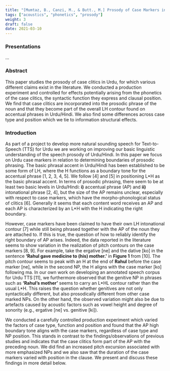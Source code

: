 ```yaml
---
title: "[Mumtaz, B., Canzi, M., & Butt., M.] Prosody of Case Markers in Urdu"
tags: ["acoustics", "phonetics", "prosody"]
weight: 3
draft: false
date: 2021-03-10
---
```


### Presentations

...

### Abstract 

This paper studies the prosody of case clitics in Urdu, for which various different claims exist in the literature. We conducted a production experiment and controlled for effects potentially arising from the phonetics of the case clitics, the syntactic function they express and clausal position.  We find that case clitics are incorporated into the prosodic phrase of the noun and that they become part of the overall LH contour found on accentual phrases in Urdu/Hindi. We also find some differences across case type and position which we tie to information structural effects.

### Introduction

As part of a project to develop more natural sounding speech for Text-to-Speech (TTS) for Urdu we are working on improving our basic linguistic understanding of the speech prosody of Urdu/Hindi. In this paper we focus on Urdu case markers in relation to determining boundaries of prosodic phrasing. The  basic  phrasal  accent  in  Urdu/Hindi  has  been  established to be some form of LH, where the H functions as a boundary tone for the accentual phrase [1, 2, 3, 4, 5]. We follow [4] and [5] in positioning L\*H as the basic phrasal accent. In terms of prosodic phrasing, there seem to be at least two basic levels in Urdu/Hindi: __i)__ accentual phrase (AP) and __ii)__ intonational phrase [2, 4], but the size of the AP remains unclear, especially with respect to case markers, which have the morpho-phonological status of clitics [6]. Generally it seems that each content word receives an AP and each AP is characterized by an L\*H with the H indicating the right boundary. 

However, case markers have been claimed to have their own LH intonational contour [7] while still being phrased together with the AP of the noun they are attached to. If this is true, the question of how to reliably identify the right boundary of AP arises. Indeed, the data reported in the literature seems  to show variation in the realization of pitch contours on the case markers [8, 9]. For example, take the ergative [ne] and the dative [ko] in the sentence __‘Rahul gave medicine to (his) mother.’__ in __Figure 1__ from [10]. The pitch contour seems to peak with an H at the end of __Rahul__ before the case marker [ne], while in the second NP, the H aligns with the case marker [ko] following ma. In our own work on developing an annotated speech corpus for Urdu TTS [11], we furthermore observed that the genitive NP in phrases such as __‘Rahul’s mother’__ seems to carry an L\*HL contour rather than the usual L*H. This raises the question whether genitives are not only syntactically different, but also prosodically different from other case marked NPs. On the other hand, the observed variation might also be due to artefacts caused by acoustic factors such as vowel height and degree of sonority (e.g., ergative [ne] vs. genitive [ki]).

We conducted a carefully controlled production experiment which varied the factors of case type, function and position and found that the AP high boundary tone aligns with the case markers, regardless of case type and NP position. This stands in contrast to the findings/observations of previous studies and indicates that the case clitics form part of the AP with the preceding noun. We did find an increased pitch excursion associated with more emphasized NPs and we also saw that the duration of the case markers varied with position in the clause. We present and discuss these findings in more detail below.
